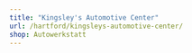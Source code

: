 ```yaml
---
title: "Kingsley's Automotive Center"
url: /hartford/kingsleys-automotive-center/
shop: Autowerkstatt
---
```

